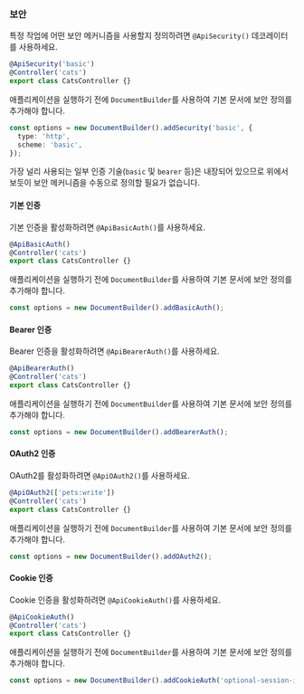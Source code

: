### 보안

특정 작업에 어떤 보안 메커니즘을 사용할지 정의하려면 `@ApiSecurity()` 데코레이터를 사용하세요.

```typescript
@ApiSecurity('basic')
@Controller('cats')
export class CatsController {}
```

애플리케이션을 실행하기 전에 `DocumentBuilder`를 사용하여 기본 문서에 보안 정의를 추가해야 합니다.

```typescript
const options = new DocumentBuilder().addSecurity('basic', {
  type: 'http',
  scheme: 'basic',
});
```

가장 널리 사용되는 일부 인증 기술(`basic` 및 `bearer` 등)은 내장되어 있으므로 위에서 보듯이 보안 메커니즘을 수동으로 정의할 필요가 없습니다.

#### 기본 인증

기본 인증을 활성화하려면 `@ApiBasicAuth()`를 사용하세요.

```typescript
@ApiBasicAuth()
@Controller('cats')
export class CatsController {}
```

애플리케이션을 실행하기 전에 `DocumentBuilder`를 사용하여 기본 문서에 보안 정의를 추가해야 합니다.

```typescript
const options = new DocumentBuilder().addBasicAuth();
```

#### Bearer 인증

Bearer 인증을 활성화하려면 `@ApiBearerAuth()`를 사용하세요.

```typescript
@ApiBearerAuth()
@Controller('cats')
export class CatsController {}
```

애플리케이션을 실행하기 전에 `DocumentBuilder`를 사용하여 기본 문서에 보안 정의를 추가해야 합니다.

```typescript
const options = new DocumentBuilder().addBearerAuth();
```

#### OAuth2 인증

OAuth2를 활성화하려면 `@ApiOAuth2()`를 사용하세요.

```typescript
@ApiOAuth2(['pets:write'])
@Controller('cats')
export class CatsController {}
```

애플리케이션을 실행하기 전에 `DocumentBuilder`를 사용하여 기본 문서에 보안 정의를 추가해야 합니다.

```typescript
const options = new DocumentBuilder().addOAuth2();
```

#### Cookie 인증

Cookie 인증을 활성화하려면 `@ApiCookieAuth()`를 사용하세요.

```typescript
@ApiCookieAuth()
@Controller('cats')
export class CatsController {}
```

애플리케이션을 실행하기 전에 `DocumentBuilder`를 사용하여 기본 문서에 보안 정의를 추가해야 합니다.

```typescript
const options = new DocumentBuilder().addCookieAuth('optional-session-id');
```